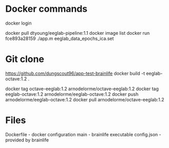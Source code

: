 # Docker commands
docker login

docker pull dtyoung/eeglab-pipeline:1.1
docker image list
docker run fce893a28159 ./app.m eeglab_data_epochs_ica.set


# Git clone
https://github.com/dungscout96/app-test-brainlife
docker build -t eeglab-octave:1.2 .

docker tag octave-eeglab:1.2 arnodelorme/octave-eeglab:1.2
docker tag eeglab-octave:1.2 arnodelorme/eeglab-octave:1.2
docker push arnodelorme/eeglab-octave:1.2
docker pull arnodelorme/octave-eeglab:1.2

# Files 
Dockerfile  - docker configuration
main        - brainlife executable
config.json - provided by brainlife

